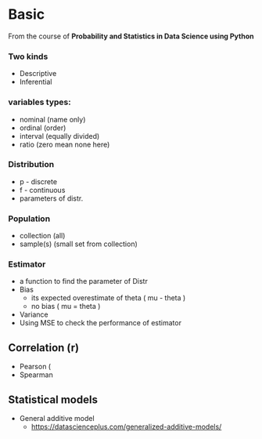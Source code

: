 Basic
=====
From the course of **Probability and Statistics in Data Science using Python**

### Two kinds
- Descriptive
- Inferential

### variables types:
- nominal (name only)
- ordinal (order)
- interval (equally divided)
- ratio (zero mean none here)

### Distribution
- p - discrete
- f - continuous
- parameters of distr.

### Population
- collection (all)
- sample(s) (small set from collection)

### Estimator
- a function to find the parameter of Distr
- Bias
  - its expected overestimate of theta ( mu - theta )
  - no bias ( mu = theta )
- Variance
- Using MSE to check the performance of estimator

Correlation (r)
---------------
- Pearson (
- Spearman

Statistical models
------------------
- General additive model
  - https://datascienceplus.com/generalized-additive-models/
